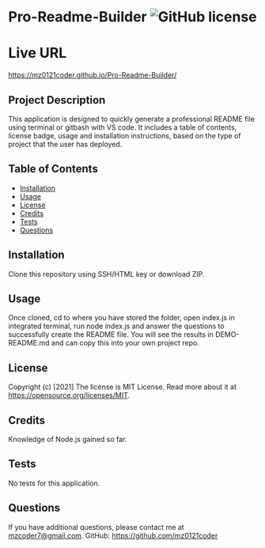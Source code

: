 # Pro-Readme-Builder ![GitHub license](https://img.shields.io/badge/license-MIT%20License-blue.svg)

# Live URL
https://mz0121coder.github.io/Pro-Readme-Builder/

## Project Description 
This application is designed to quickly generate a professional README file using terminal or gitbash with VS code. It includes a table of contents, license badge, usage and installation instructions, based on the type of project that the user has deployed. 

## Table of Contents

* [Installation](#installation)
* [Usage](#usage)
* [License](#license)
* [Credits](#credits)
* [Tests](#tests)
* [Questions](#questions)

## Installation
Clone this repository using SSH/HTML key or download ZIP. 

## Usage 
Once cloned, cd to where you have stored the folder, open index.js in integrated terminal, run node index.js and answer the questions to successfully create the README file. You will see the results in DEMO-README.md and can copy this into your own project repo. 

## License
Copyright (c) [2021]
The license is MIT License. 
Read more about it at https://opensource.org/licenses/MIT.

## Credits
Knowledge of Node.js gained so far.

## Tests
No tests for this application.

## Questions
If you have additional questions, please contact me at mzcoder7@gmail.com.
GitHub: https://github.com/mz0121coder

